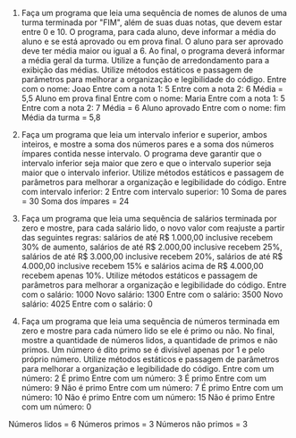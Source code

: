 1) Faça um programa que leia uma sequência de nomes de alunos de uma turma terminada por "FIM", além de suas duas notas, que devem estar entre 0 e 10. O programa, para cada aluno, deve informar a média do aluno e se está aprovado ou em prova final. O aluno para ser aprovado deve ter média maior ou igual a 6. Ao final, o programa deverá informar a média geral da turma. Utilize a função de arredondamento para a exibição das médias. Utilize métodos estáticos e passagem de parâmetros para melhorar a organização e legibilidade do código. 
Entre com o nome: Joao
Entre com a nota 1: 5
Entre com a nota 2: 6
Média = 5,5
Aluno em prova final
Entre com o nome: Maria
Entre com a nota 1: 5
Entre com a nota 2: 7
Média = 6
Aluno aprovado
Entre com o nome: fim
Média da turma = 5,8

2) Faça um programa que leia um intervalo inferior e superior, ambos inteiros, e mostre a soma dos números pares e a soma dos números ímpares contida nesse intervalo. O programa deve garantir que o intervalo inferior seja maior que zero e que o intervalo superior seja maior que o intervalo inferior. Utilize métodos estáticos e passagem de parâmetros para melhorar a organização e legibilidade do código. 
Entre com intervalo inferior: 2
Entre com intervalo superior: 10
Soma de pares = 30
Soma dos ímpares = 24

4) Faça um programa que leia uma sequência de salários terminada por zero e mostre, para cada salário lido, o novo valor com reajuste a partir das seguintes regras: salários de até R$ 1.000,00 inclusive recebem 30% de aumento, salários de até R$ 2.000,00 inclusive recebem 25%, salários de até R$ 3.000,00 inclusive recebem 20%, salários de até R$ 4.000,00 inclusive recebem 15% e salários acima de R$ 4.000,00 recebem apenas 10%. Utilize métodos estáticos e passagem de parâmetros para melhorar a organização e legibilidade do código.
Entre com o salário: 1000
Novo salário: 1300
Entre com o salário: 3500
Novo salário: 4025
Entre com o salário: 0

5) Faça um programa que leia uma sequência de números terminada em zero e mostre para cada número lido se ele é primo ou não. No final, mostre a quantidade de números lidos, a quantidade de primos e não primos. Um número é dito primo se é divisível apenas por 1 e pelo próprio número. Utilize métodos estáticos e passagem de parâmetros para melhorar a organização e legibilidade do código.
Entre com um número: 2
É primo
Entre com um número: 3
É primo
Entre com um número: 9
Não é primo
Entre com um número: 7
É primo
Entre com um número: 10
Não é primo
Entre com um número: 15
Não é primo
Entre com um número: 0

Números lidos = 6
Números primos = 3
Números não primos = 3
